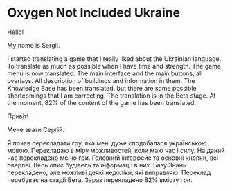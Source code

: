 ﻿# Oxygen Not Included Ukraine

Hello!

My name is Sergii.

I started translating a game that I really liked about the Ukrainian language.
To translate as much as possible when I have time and strength.
The game menu is now translated. The main interface and the main buttons, all overlays. 
All description of buildings and information in them. The Knowledge Base has been translated, but there are some possible shortcomings that I am correcting. 
The translation is in the Beta stage.
At the moment, 82% of the content of the game has been translated.

Привіт!

Мене звати Сергій.

Я почав перекладати гру, яка мені дуже сподобалася українською мовою.
Перекладаю в міру можливостей, коли маю час і силу.
На даний час перекладено меню гри. Головний інтерфейс та основні кнопки, всі оверлеї. 
Весь опис будівель та інформації в них. Базу Знань перекладено, але можливі деякі недоліки, які виправляю. 
Переклад перебуває на стадії Бета.
Зараз перекладено 82% вмісту гри.
